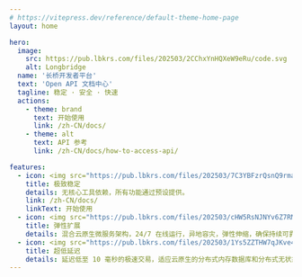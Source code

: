 ```yaml
---
# https://vitepress.dev/reference/default-theme-home-page
layout: home

hero:
  image:
    src: https://pub.lbkrs.com/files/202503/2CChxYnHQXeW9eRu/code.svg
    alt: Longbridge
  name: '长桥开发者平台'
  text: 'Open API 文档中心'
  tagline: 稳定 · 安全 · 快速
  actions:
    - theme: brand
      text: 开始使用
      link: /zh-CN/docs/
    - theme: alt
      text: API 参考
      link: /zh-CN/docs/how-to-access-api/

features:
  - icon: <img src="https://pub.lbkrs.com/files/202503/7C3YBFzrQsnQ9rma/icon-code.svg" width="48" height="48"/>
    title: 极致稳定
    details: 无核心工具依赖，所有功能通过预设提供。
    link: /zh-CN/docs/
    linkText: 开始使用
  - icon: <img src="https://pub.lbkrs.com/files/202503/cHW5RsNJNYv6Z7RM/icon-cloud.svg" width="48" height="48" />
    title: 弹性扩展
    details: 混合云原生微服务架构，24/7 在线运行，异地容灾，弹性伸缩，确保持续可靠性。
  - icon: <img src="https://pub.lbkrs.com/files/202503/1Ys5ZZTHW7qJKve4/icon-lanuch.svg" width="48" height="48" />
    title: 超低延迟
    details: 延迟低至 10 毫秒的极速交易，适应云原生的分布式内存数据库和分布式无状态系统框架
---
```

